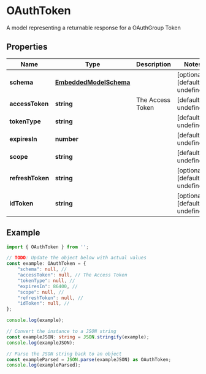 
# OAuthToken

A model representing a returnable response for a OAuthGroup Token

## Properties

Name | Type | Description | Notes
------------ | ------------- | ------------- | -------------
**schema** | [**EmbeddedModelSchema**](EmbeddedModelSchema) |  | [optional] [default to undefined]
**accessToken** | **string** | The Access Token | [default to undefined]
**tokenType** | **string** |  | [default to undefined]
**expiresIn** | **number** |  | [default to undefined]
**scope** | **string** |  | [default to undefined]
**refreshToken** | **string** |  | [optional] [default to undefined]
**idToken** | **string** |  | [optional] [default to undefined]

## Example

```typescript
import { OAuthToken } from '';

// TODO: Update the object below with actual values
const example: OAuthToken = {
    "schema": null, // 
    "accessToken": null, // The Access Token
    "tokenType": null, // 
    "expiresIn": 86400, // 
    "scope": null, // 
    "refreshToken": null, // 
    "idToken": null, // 
};

console.log(example);

// Convert the instance to a JSON string
const exampleJSON: string = JSON.stringify(example);
console.log(exampleJSON);

// Parse the JSON string back to an object
const exampleParsed = JSON.parse(exampleJSON) as OAuthToken;
console.log(exampleParsed);
```





